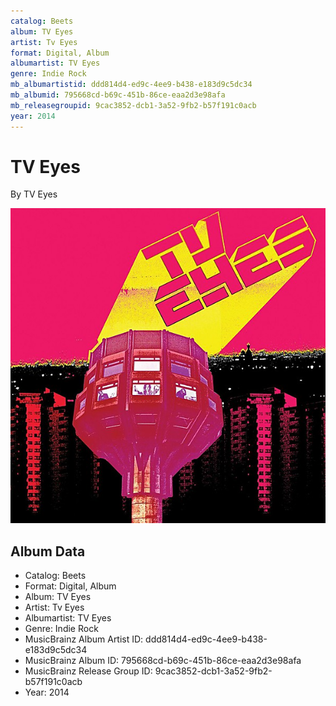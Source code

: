 ```yaml
---
catalog: Beets
album: TV Eyes
artist: Tv Eyes
format: Digital, Album
albumartist: TV Eyes
genre: Indie Rock
mb_albumartistid: ddd814d4-ed9c-4ee9-b438-e183d9c5dc34
mb_albumid: 795668cd-b69c-451b-86ce-eaa2d3e98afa
mb_releasegroupid: 9cac3852-dcb1-3a52-9fb2-b57f191c0acb
year: 2014
---
```


# TV Eyes

By TV Eyes

![](../../assets/beetscovers/Tv_Eyes-TV_Eyes.jpg)

## Album Data

- Catalog: Beets
- Format: Digital, Album
- Album: TV Eyes
- Artist: Tv Eyes
- Albumartist: TV Eyes
- Genre: Indie Rock
- MusicBrainz Album Artist ID: ddd814d4-ed9c-4ee9-b438-e183d9c5dc34
- MusicBrainz Album ID: 795668cd-b69c-451b-86ce-eaa2d3e98afa
- MusicBrainz Release Group ID: 9cac3852-dcb1-3a52-9fb2-b57f191c0acb
- Year: 2014

